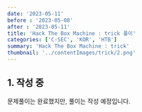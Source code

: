 ```yaml
---
date: '2023-05-11'
before : '2023-05-08'
after : '2023-05-11'
title: 'Hack The Box Machine : trick 풀이'
categories: ['C-SEC', 'KOR', 'HTB']
summary: 'Hack The Box Machine : trick'
thumbnail: '../contentImages/trick/2.png'
---
```


## 1. 작성 중

문제풀이는 완료했지만, 풀이는 작성 예정입니다.